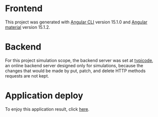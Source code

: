 # Frontend

This project was generated with [Angular CLI](https://github.com/angular/angular-cli) version 15.1.0 and [Angular material](https://material.angular.io/) version 15.1.2.

# Backend

For this project simulation scope, the backend server was set at [typicode](https://my-json-server.typicode.com/nakaohideki/backend-Angular/products), an online backend server designed only for simulations, because the changes that would be made by put, patch, and delete HTTP methods requests are not kept.

# Application deploy

To enjoy this application result, click [here](https://crud-app-in-angular.netlify.app/).
